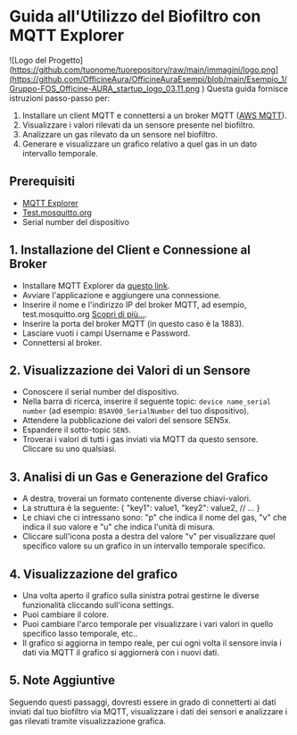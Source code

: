 # Guida all'Utilizzo del Biofiltro con MQTT Explorer
![Logo del Progetto](https://github.com/tuonome/tuorepository/raw/main/immagini/logo.png](https://github.com/OfficineAura/OfficineAuraEsempi/blob/main/Esempio_1/Gruppo-FOS_Officine-AURA_startup_logo_03.11.png
)
Questa guida fornisce istruzioni passo-passo per:
1. Installare un client MQTT e connettersi a un broker MQTT ([AWS MQTT](https://aws.amazon.com/it/what-is/mqtt/)).
2. Visualizzare i valori rilevati da un sensore presente nel biofiltro.
3. Analizzare un gas rilevato da un sensore nel biofiltro.
4. Generare e visualizzare un grafico relativo a quel gas in un dato intervallo temporale.

## Prerequisiti

- [MQTT Explorer](http://mqtt-explorer.com/)
- [Test.mosquitto.org](https://test.mosquitto.org/)
- Serial number del dispositivo

## 1. Installazione del Client e Connessione al Broker

- Installare MQTT Explorer da [questo link](http://mqtt-explorer.com/).
- Avviare l'applicazione e aggiungere una connessione.
- Inserire il nome e l'indirizzo IP del broker MQTT, ad esempio, test.mosquitto.org [Scopri di più...](https://test.mosquitto.org/](https://test.mosquitto.org/)).
- Inserire la porta del broker MQTT (in questo caso è la 1883).
- Lasciare vuoti i campi Username e Password.
- Connettersi al broker.

## 2. Visualizzazione dei Valori di un Sensore

- Conoscere il serial number del dispositivo.
- Nella barra di ricerca, inserire il seguente topic: `device name_serial number` (ad esempio: `BSAV00_SerialNumber` del tuo dispositivo).
- Attendere la pubblicazione dei valori del sensore SEN5x.
- Espandere il sotto-topic `SEN5`.
- Troverai i valori di tutti i gas inviati via MQTT da questo sensore. Cliccare su uno qualsiasi.

## 3. Analisi di un Gas e Generazione del Grafico

- A destra, troverai un formato contenente diverse chiavi-valori.
- La struttura è la seguente: {
"key1": value1,
"key2": value2,
// ...
}
-  Le chiavi che ci intressano sono: "p" che indica il nome del gas, "v" che indica il suo valore e "u" che indica l'unità di misura.
-  Cliccare sull'icona posta a destra del valore "v" per visualizzare quel specifico valore su un grafico in un intervallo temporale specifico.

## 4. Visualizzazione del grafico

-  Una volta aperto il grafico sulla sinistra potrai gestirne le diverse funzionalità cliccando sull'icona settings.
-  Puoi cambiare il colore.
-  Puoi cambiare l'arco temporale per visualizzare i vari valori in quello specifico lasso temporale, etc..
-  Il grafico si aggiorna in tempo reale, per cui ogni volta il sensore invia i dati via MQTT il grafico si aggiornerà con i nuovi dati. 

## 5. Note Aggiuntive

Seguendo questi passaggi, dovresti essere in grado di connetterti ai dati inviati dal tuo biofiltro via MQTT, visualizzare i dati dei sensori e analizzare i gas rilevati tramite visualizzazione grafica.

